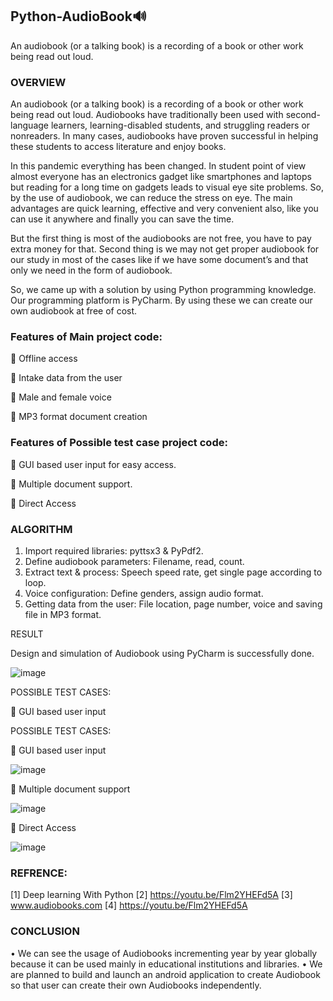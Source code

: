 ## Python-AudioBook🔊
An audiobook (or a talking book) is a recording of a book or other work being read out loud.
### OVERVIEW
An audiobook (or a talking book) is a recording of a book or other work being read out loud. Audiobooks have traditionally been used with second-language learners, learning-disabled students, and struggling readers or nonreaders. In many cases, audiobooks have proven successful in helping these students to access literature and enjoy books.

In this pandemic everything has been changed. In student point of view almost everyone has an electronics gadget like smartphones and laptops but reading for a long time on gadgets leads to visual eye site problems. So, by the use of audiobook, we can reduce the stress on eye. The main advantages are quick learning, effective and very convenient also, like you can use it anywhere and finally you can save the time.

But the first thing is most of the audiobooks are not free, you have to pay extra money for that. Second thing is we may not get proper audiobook for our study in most of the cases like if we have some document’s and that only we need in the form of audiobook.

So, we came up with a solution by using Python programming knowledge. Our programming platform is PyCharm. By using these we can create our own audiobook at free of cost.

### Features of Main project code:
	Offline access

	Intake data from the user

	Male and female voice

	MP3 format document creation


### Features of Possible test case project code:
	GUI based user input for easy access.

	Multiple document support.

	Direct Access

### ALGORITHM

1.	Import required libraries: pyttsx3 & PyPdf2.
2.	Define audiobook parameters: Filename, read, count.
3.	Extract text & process: Speech speed rate, get single page according to loop.
4.	Voice configuration: Define genders, assign audio format.
5.	Getting data from the user: File location, page number, voice and saving file in MP3 format.

RESULT

Design and simulation of Audiobook using PyCharm is successfully done.

![image](https://user-images.githubusercontent.com/85961223/153743436-c3777085-aa99-4dc3-9c77-62d8174aebc8.png)

POSSIBLE TEST CASES:

	GUI based user input

POSSIBLE TEST CASES:

	GUI based user input
    
![image](https://user-images.githubusercontent.com/85961223/153743488-edb94ec0-abcf-4df5-a850-c235da3ced55.png)

	Multiple document support

![image](https://user-images.githubusercontent.com/85961223/153743514-51cb461a-cf74-4838-8595-2a09cba40ac9.png)

	Direct Access 

![image](https://user-images.githubusercontent.com/85961223/153743538-6806df57-10df-4f97-85fb-bcdbe839166c.png)

### REFRENCE:
[1] Deep learning With Python 
[2] https://youtu.be/Flm2YHEFd5A
[3] www.audiobooks.com
[4] https://youtu.be/Flm2YHEFd5A

### CONCLUSION
•	We can see the usage of Audiobooks incrementing year by year globally because it can be used mainly in educational institutions and libraries.
•	We are planned to build and launch an android application to create Audiobook so that user can create their own Audiobooks independently.

    

    

    



